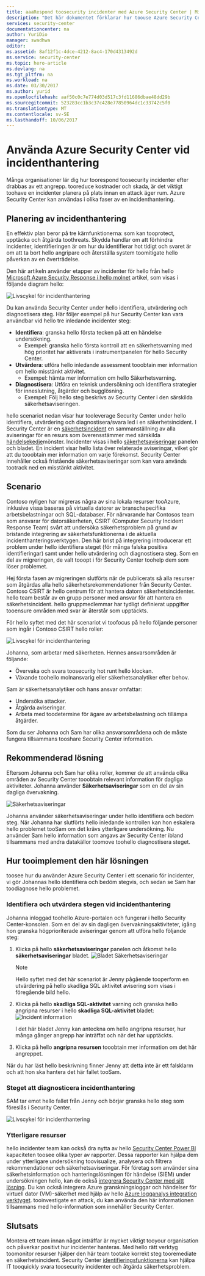 ```yaml
---
title: aaaRespond toosecurity incidenter med Azure Security Center | Microsoft Docs
description: "Det här dokumentet förklarar hur toouse Azure Security Center för ett scenario för incidenter."
services: security-center
documentationcenter: na
author: YuriDio
manager: swadhwa
editor: 
ms.assetid: 8af12f1c-4dce-4212-8ac4-170d4313492d
ms.service: security-center
ms.topic: hero-article
ms.devlang: na
ms.tgt_pltfrm: na
ms.workload: na
ms.date: 03/30/2017
ms.author: yurid
ms.openlocfilehash: aaf50c0c7e774d03d517c3fd11686dbae48dd29b
ms.sourcegitcommit: 523283cc1b3c37c428e77850964dc1c33742c5f0
ms.translationtype: MT
ms.contentlocale: sv-SE
ms.lasthandoff: 10/06/2017
---
```

# <a name="using-azure-security-center-for-an-incident-response"></a>Använda Azure Security Center vid incidenthantering
Många organisationer lär dig hur toorespond toosecurity incidenter efter drabbas av ett angrepp. tooreduce kostnader och skada, är det viktigt toohave en incidenter planera på plats innan en attack äger rum. Azure Security Center kan användas i olika faser av en incidenthantering.

## <a name="incident-response-planning"></a>Planering av incidenthantering
En effektiv plan beror på tre kärnfunktionerna: som kan tooprotect, upptäcka och åtgärda toothreats. Skydda handlar om att förhindra incidenter, identifieringen är om hur du identifierar hot tidigt och svaret är om att ta bort hello angripare och återställa system toomitigate hello påverkan av en överträdelse.

Den här artikeln använder etapper av incidenter för hello från hello [Microsoft Azure Security Response i hello molnet](https://gallery.technet.microsoft.com/Azure-Security-Response-in-dd18c678) artikel, som visas i följande diagram hello:

![Livscykel för incidenthantering](./media/security-center-incident-response/security-center-incident-response-fig1.png)

Du kan använda Security Center under hello identifiera, utvärdering och diagnostisera steg. Här följer exempel på hur Security Center kan vara användbar vid hello tre inledande incidenter steg:

* **Identifiera**: granska hello första tecken på att en händelse undersökning.
  * Exempel: granska hello första kontroll att en säkerhetsvarning med hög prioritet har aktiverats i instrumentpanelen för hello Security Center.
* **Utvärdera**: utföra hello inledande assessment tooobtain mer information om hello misstänkt aktivitet.
  * Exempel: hämta mer information om hello Säkerhetsvarning.
* **Diagnostisera**: Utföra en teknisk undersökning och identifiera strategier för inneslutning, åtgärder och bugglösning.
  * Exempel: Följ hello steg beskrivs av Security Center i den särskilda säkerhetsaviseringen.

hello scenariot nedan visar hur tooleverage Security Center under hello identifiera, utvärdering och diagnostisera/svara led i en säkerhetsincident. I Security Center är en [säkerhetsincident](security-center-incident.md) en sammanställning av alla aviseringar för en resurs som överensstämmer med särskilda [händelsekedje](https://blogs.technet.microsoft.com/office365security/addressing-your-cxos-top-five-cloud-security-concerns/)mönster. Incidenter visas i hello [säkerhetsaviseringar](security-center-managing-and-responding-alerts.md) panelen och bladet. En incident visar hello lista över relaterade aviseringar, vilket gör att du tooobtain mer information om varje förekomst. Security Center innehåller också fristående säkerhetsaviseringar som kan vara används tootrack ned en misstänkt aktivitet.

## <a name="scenario"></a>Scenario
Contoso nyligen har migreras några av sina lokala resurser tooAzure, inklusive vissa baseras på virtuella datorer av branschspecifika arbetsbelastningar och SQL-databaser. För närvarande har Contosos team som ansvarar för datorsäkerheten, CSIRT (Computer Security Incident Response Team) svårt att undersöka säkerhetsproblem på grund av bristande integrering av säkerhetsfunktionerna i de aktuella incidenthanteringsverktygen. Den här brist på integrering introducerar ett problem under hello identifiera steget (för många falska positiva identifieringar) samt under hello utvärdering och diagnostisera steg. Som en del av migreringen, de valt tooopt i för Security Center toohelp dem som löser problemet.

Hej första fasen av migreringen slutförts när de publicerats så alla resurser som åtgärdas alla hello säkerhetsrekommendationer från Security Center. Contoso CSIRT är hello centrum för att hantera datorn säkerhetsincidenter. hello team består av en grupp personer med ansvar för att hantera en säkerhetsincident. hello gruppmedlemmar har tydligt definierat uppgifter tooensure områden med svar är återstår som upptäckts.

För hello syftet med det här scenariot vi toofocus på hello följande personer som ingår i Contoso CSIRT hello roller:

![Livscykel för incidenthantering](./media/security-center-incident-response/security-center-incident-response-fig2.png)

Johanna, som arbetar med säkerheten. Hennes ansvarsområden är följande:

* Övervaka och svara toosecurity hot runt hello klockan.
* Växande toohello molnansvarig eller säkerhetsanalytiker efter behov.

Sam är säkerhetsanalytiker och hans ansvar omfattar:

* Undersöka attacker.
* Åtgärda aviseringar.
* Arbeta med toodetermine för ägare av arbetsbelastning och tillämpa åtgärder.

Som du ser Johanna och Sam har olika ansvarsområdena och de måste fungera tillsammans tooshare Security Center information.

## <a name="recommended-solution"></a>Rekommenderad lösning
Eftersom Johanna och Sam har olika roller, kommer de att använda olika områden av Security Center tooobtain relevant information för dagliga aktiviteter. Johanna använder **Säkerhetsaviseringar** som en del av sin dagliga övervakning.

![Säkerhetsaviseringar](./media/security-center-incident-response/security-center-incident-response-fig3.png)

Johanna använder säkerhetsaviseringar under hello identifiera och bedöm steg. När Johanna har slutförts hello inledande kontrollen kan hon eskalera hello problemet tooSam om det krävs ytterligare undersökning. Nu använder Sam hello information som angavs av Security Center ibland tillsammans med andra datakällor toomove toohello diagnostisera steget.

## <a name="how-tooimplement-this-solution"></a>Hur tooimplement den här lösningen
toosee hur du använder Azure Security Center i ett scenario för incidenter, vi gör Johannas hello identifiera och bedöm stegvis, och sedan se Sam har toodiagnose hello problemet.

### <a name="detect-and-assess-incident-response-stages"></a>Identifiera och utvärdera stegen vid incidenthantering
Johanna inloggad toohello Azure-portalen och fungerar i hello Security Center-konsolen. Som en del av sin dagligen övervakningsaktiviteter, igång hon granska högprioriterade aviseringar genom att utföra hello följande steg:

1. Klicka på hello **säkerhetsaviseringar** panelen och åtkomst hello **säkerhetsaviseringar** bladet.
    ![Bladet Säkerhetsaviseringar](./media/security-center-incident-response/security-center-incident-response-fig4.png)

   > [!NOTE]
   > Hello syftet med det här scenariot är Jenny pågående tooperform en utvärdering på hello skadliga SQL aktivitet avisering som visas i föregående bild hello.
   >
   >
2. Klicka på hello **skadliga SQL-aktivitet** varning och granska hello angripna resurser i hello **skadliga SQL-aktivitet** bladet: ![Incident information](./media/security-center-incident-response/security-center-incident-response-fig5.png)

    I det här bladet Jenny kan anteckna om hello angripna resurser, hur många gånger angrepp har inträffat och när det har upptäckts.
3. Klicka på hello **angripna resursen** tooobtain mer information om det här angreppet.

När du har läst hello beskrivning finner Jenny att detta inte är ett falsklarm och att hon ska hantera det här fallet tooSam.

### <a name="diagnose-incident-response-stage"></a>Steget att diagnosticera incidenthantering
SAM tar emot hello fallet från Jenny och börjar granska hello steg som föreslås i Security Center.

![Livscykel för incidenthantering](./media/security-center-incident-response/security-center-incident-response-fig6.png)

### <a name="additional-resources"></a>Ytterligare resurser
hello incidenter team kan också dra nytta av hello [Security Center Power BI](security-center-powerbi.md) kapaciteten toosee olika typer av rapporter. Dessa rapporter kan hjälpa dem under ytterligare undersökning toovisualize, analysera och filtrera rekommendationer och säkerhetsaviseringar. För företag som använder sina säkerhetsinformation och hanteringslösningen för händelse (SIEM) under undersökningen hello, kan de också [integrera Security Center med sitt lösning](security-center-integrating-alerts-with-log-integration.md). Du kan också integrera Azure granskningsloggar och händelser för virtuell dator (VM)-säkerhet med hjälp av hello [Azure logganalys integration verktyget](https://blogs.msdn.microsoft.com/azuresecurity/2016/07/21/microsoft-azure-log-integration-preview/). tooinvestigate en attack, du kan använda den här informationen tillsammans med hello-information som innehåller Security Center.

## <a name="conclusion"></a>Slutsats
Montera ett team innan något inträffar är mycket viktigt tooyour organisation och påverkar positivt hur incidenter hanteras. Med hello rätt verktyg toomonitor resurser hjälper den här team tootake korrekt steg tooremediate en säkerhetsincident. Security Center [identifieringsfunktionerna](security-center-detection-capabilities.md) kan hjälpa IT tooquickly svara toosecurity incidenter och åtgärda säkerhetsproblem.
